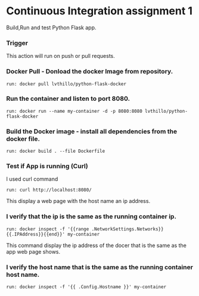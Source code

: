 # Continuous Integration assignment 1
Build,Run and test Python Flask app.

### Trigger
This action will run on push or pull requests.

### Docker Pull - Donload the docker Image from repository.

```
run: docker pull lvthillo/python-flask-docker
```

### Run the container and listen to port 8080.

```
run: docker run --name my-container -d -p 8080:8080 lvthillo/python-flask-docker
```

### Build the Docker image - install all dependencies from the docker file.
```
run: docker build . --file Dockerfile 
```

### Test if App is running (Curl)
I used curl command
```
run: curl http://localhost:8080/
```
This display a web page with the host name an ip address.

### I verify that the ip is the same as the running container ip.
```
run: docker inspect -f '{{range .NetworkSettings.Networks}}{{.IPAddress}}{{end}}' my-container
```
This command display the ip address of the docer that is the same as the app web page shows.

### I verify the host name that is the same as the running container host name.
```
run: docker inspect -f '{{ .Config.Hostname }}' my-container
```
